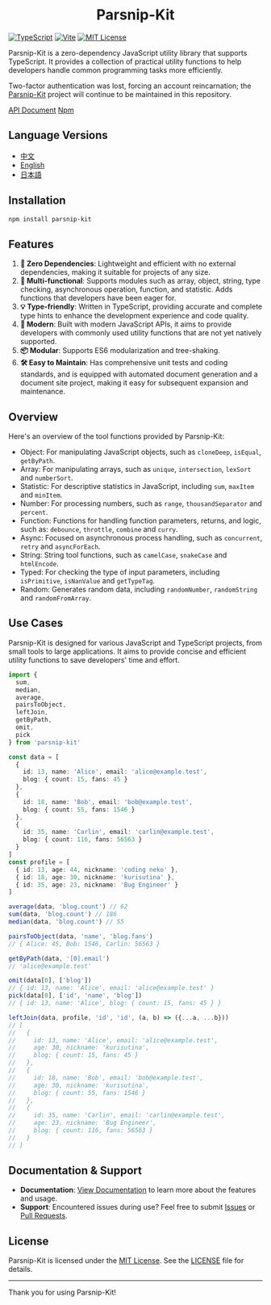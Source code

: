# <center> Parsnip-Kit </center>

[![TypeScript](https://img.shields.io/badge/TypeScript-v5.7.2-blue)](https://www.typescriptlang.org/) [![Vite](https://img.shields.io/badge/Vite-v6.1.0-7D85FF)](https://vite.dev/) [![MIT License](https://img.shields.io/badge/license-MIT-green)](LICENSE)

Parsnip-Kit is a zero-dependency JavaScript utility library that supports TypeScript. It provides a collection of practical utility functions to help developers handle common programming tasks more efficiently.

Two-factor authentication was lost, forcing an account reincarnation; the [Parsnip-Kit](https://github.com/shika-space/parsnip-kit) project will continue to be maintained in this repository.

[API Document](https://shika-works.github.io/parsnip-kit/)
[Npm](https://www.npmjs.com/package/parsnip-kit/)

## Language Versions
- [中文](README.zh.md)
- [English](README.md)
- [日本語](README.ja.md)

## Installation
```sh
npm install parsnip-kit
```

## Features
1. **🧳 Zero Dependencies**: Lightweight and efficient with no external dependencies, making it suitable for projects of any size.
2. **🔩 Multi-functional**: Supports modules such as array, object, string, type checking, asynchronous operation, function, and statistic. Adds functions that developers have been eager for.
3. **💡 Type-friendly**: Written in TypeScript, providing accurate and complete type hints to enhance the development experience and code quality.
4. **🚀 Modern**: Built with modern JavaScript APIs, it aims to provide developers with commonly used utility functions that are not yet natively supported.
5. **📦 Modular**: Supports ES6 modularization and tree-shaking.
6. **🛠️ Easy to Maintain**: Has comprehensive unit tests and coding standards, and is equipped with automated document generation and a document site project, making it easy for subsequent expansion and maintenance.

## Overview

Here's an overview of the tool functions provided by Parsnip-Kit:
- Object: For manipulating JavaScript objects, such as `cloneDeep`, `isEqual`, `getByPath`.
- Array: For manipulating arrays, such as `unique`, `intersection`, `lexSort` and `numberSort`.
- Statistic: For descriptive statistics in JavaScript, including `sum`, `maxItem` and `minItem`.
- Number: For processing numbers, such as `range`, `thousandSeparator` and `percent`.
- Function: Functions for handling function parameters, returns, and logic, such as: `debounce`, `throttle`, `combine` and `curry`.
- Async: Focused on asynchronous process handling, such as `concurrent`, `retry` and `asyncForEach`.
- String: String tool functions, such as `camelCase`, `snakeCase` and `htmlEncode`.
- Typed: For checking the type of input parameters, including `isPrimitive`, `isNanValue` and `getTypeTag`.
- Random: Generates random data, including `randomNumber`, `randomString` and `randomFromArray`.

## Use Cases
Parsnip-Kit is designed for various JavaScript and TypeScript projects, from small tools to large applications. It aims to provide concise and efficient utility functions to save developers' time and effort.

```typescript
import {
  sum,
  median,
  average,
  pairsToObject,
  leftJoin,
  getByPath,
  omit,
  pick
} from 'parsnip-kit'

const data = [
  {
    id: 13, name: 'Alice', email: 'alice@example.test',
    blog: { count: 15, fans: 45 }
  },
  {
    id: 18, name: 'Bob', email: 'bob@example.test',
    blog: { count: 55, fans: 1546 }
  },
  {
    id: 35, name: 'Carlin', email: 'carlin@example.test',
    blog: { count: 116, fans: 56563 }
  }
]
const profile = [
  { id: 13, age: 44, nickname: 'coding neko' },
  { id: 18, age: 30, nickname: 'kurisutina' },
  { id: 35, age: 23, nickname: 'Bug Engineer' }
]

average(data, 'blog.count') // 62
sum(data, 'blog.count') // 186
median(data, 'blog.count') // 55

pairsToObject(data, 'name', 'blog.fans')
// { Alice: 45, Bob: 1546, Carlin: 56563 }

getByPath(data, '[0].email')
// 'alice@example.test'

omit(data[0], ['blog'])
// { id: 13, name: 'Alice', email: 'alice@example.test' }
pick(data[0], ['id', 'name', 'blog'])
// { id: 13, name: 'Alice', blog: { count: 15, fans: 45 } }

leftJoin(data, profile, 'id', 'id', (a, b) => ({...a, ...b}))
// [
//   {
//     id: 13, name: 'Alice', email: 'alice@example.test',
//     age: 30, nickname: 'kurisutina',
//     blog: { count: 15, fans: 45 }
//   },
//   {
//     id: 18, name: 'Bob', email: 'bob@example.test',
//     age: 30, nickname: 'kurisutina',
//     blog: { count: 55, fans: 1546 }
//   },
//   {
//     id: 35, name: 'Carlin', email: 'carlin@example.test',
//     age: 23, nickname: 'Bug Engineer',
//     blog: { count: 116, fans: 56563 }
//   }
// ]
```

## Documentation & Support
- **Documentation**: [View Documentation](https://shika-works.github.io/parsnip-kit/) to learn more about the features and usage.
- **Support**: Encountered issues during use? Feel free to submit [Issues](https://github.com/shika-works/parsnip-kit/issues) or [Pull Requests](https://github.com/shika-works/parsnip-kit/pulls).

## License
Parsnip-Kit is licensed under the [MIT License](LICENSE). See the [LICENSE](LICENSE) file for details.

---

Thank you for using Parsnip-Kit!